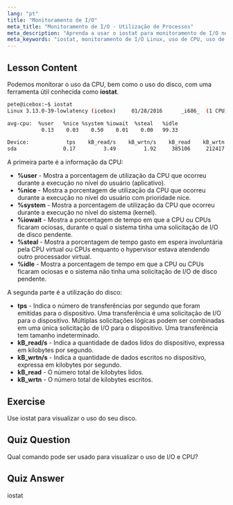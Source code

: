 ```yaml
---
lang: "pt"
title: "Monitoramento de I/O"
meta_title: "Monitoramento de I/O - Utilização de Processos"
meta_description: "Aprenda a usar o iostat para monitoramento de I/O no Linux. Entenda as métricas de uso de CPU e disco com este comando essencial. Melhore o desempenho do sistema!"
meta_keywords: "iostat, monitoramento de I/O Linux, uso de CPU, uso de disco, comandos Linux, iniciante, tutorial, guia"
---
```


## Lesson Content

Podemos monitorar o uso da CPU, bem como o uso do disco, com uma ferramenta útil conhecida como **iostat**.

```bash
pete@icebox:~$ iostat
Linux 3.13.0-39-lowlatency (icebox)     01/28/2016      _i686_  (1 CPU)

avg-cpu:  %user   %nice %system %iowait  %steal   %idle
           0.13    0.03    0.50    0.01    0.00   99.33

Device:            tps    kB_read/s    kB_wrtn/s    kB_read    kB_wrtn
sda               0.17         3.49         1.92     385106     212417
```

A primeira parte é a informação da CPU:

- **%user** - Mostra a porcentagem de utilização da CPU que ocorreu durante a execução no nível do usuário (aplicativo).
- **%nice** - Mostra a porcentagem de utilização da CPU que ocorreu durante a execução no nível do usuário com prioridade nice.
- **%system** - Mostra a porcentagem de utilização da CPU que ocorreu durante a execução no nível do sistema (kernel).
- **%iowait** - Mostra a porcentagem de tempo em que a CPU ou CPUs ficaram ociosas, durante o qual o sistema tinha uma solicitação de I/O de disco pendente.
- **%steal** - Mostra a porcentagem de tempo gasto em espera involuntária pela CPU virtual ou CPUs enquanto o hypervisor estava atendendo outro processador virtual.
- **%idle** - Mostra a porcentagem de tempo em que a CPU ou CPUs ficaram ociosas e o sistema não tinha uma solicitação de I/O de disco pendente.

A segunda parte é a utilização do disco:

- **tps** - Indica o número de transferências por segundo que foram emitidas para o dispositivo. Uma transferência é uma solicitação de I/O para o dispositivo. Múltiplas solicitações lógicas podem ser combinadas em uma única solicitação de I/O para o dispositivo. Uma transferência tem tamanho indeterminado.
- **kB_read/s** - Indica a quantidade de dados lidos do dispositivo, expressa em kilobytes por segundo.
- **kB_wrtn/s** - Indica a quantidade de dados escritos no dispositivo, expressa em kilobytes por segundo.
- **kB_read** - O número total de kilobytes lidos.
- **kB_wrtn** - O número total de kilobytes escritos.

## Exercise

Use iostat para visualizar o uso do seu disco.

## Quiz Question

Qual comando pode ser usado para visualizar o uso de I/O e CPU?

## Quiz Answer

iostat
